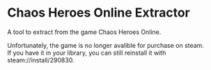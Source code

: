 # Chaos Heroes Online Extractor
A tool to extract from the game Chaos Heroes Online.

Unfortunately, the game is no longer avalible for purchase on steam.</br>
If you have it in your library, you can still reinstall it with steam://install/290830.
